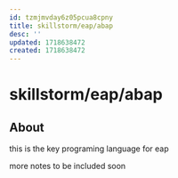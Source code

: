 ```yaml
---
id: tzmjmvday6z05pcua8cpny
title: skillstorm/eap/abap
desc: ''
updated: 1718638472
created: 1718638472
---
```

# skillstorm/eap/abap

## About

this is the key programing language for eap

more notes to be included soon
